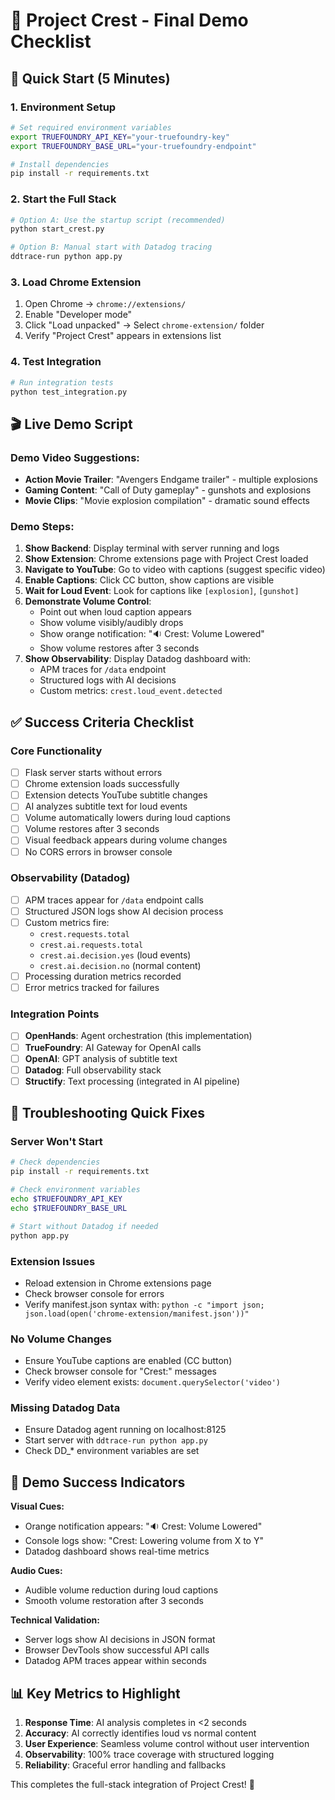 # 🎯 Project Crest - Final Demo Checklist

## 🚀 Quick Start (5 Minutes)

### 1. Environment Setup
```bash
# Set required environment variables
export TRUEFOUNDRY_API_KEY="your-truefoundry-key"
export TRUEFOUNDRY_BASE_URL="your-truefoundry-endpoint"

# Install dependencies
pip install -r requirements.txt
```

### 2. Start the Full Stack
```bash
# Option A: Use the startup script (recommended)
python start_crest.py

# Option B: Manual start with Datadog tracing
ddtrace-run python app.py
```

### 3. Load Chrome Extension
1. Open Chrome → `chrome://extensions/`
2. Enable "Developer mode"
3. Click "Load unpacked" → Select `chrome-extension/` folder
4. Verify "Project Crest" appears in extensions list

### 4. Test Integration
```bash
# Run integration tests
python test_integration.py
```

## 🎬 Live Demo Script

### Demo Video Suggestions:
- **Action Movie Trailer**: "Avengers Endgame trailer" - multiple explosions
- **Gaming Content**: "Call of Duty gameplay" - gunshots and explosions  
- **Movie Clips**: "Movie explosion compilation" - dramatic sound effects

### Demo Steps:
1. **Show Backend**: Display terminal with server running and logs
2. **Show Extension**: Chrome extensions page with Project Crest loaded
3. **Navigate to YouTube**: Go to video with captions (suggest specific video)
4. **Enable Captions**: Click CC button, show captions are visible
5. **Wait for Loud Event**: Look for captions like `[explosion]`, `[gunshot]`
6. **Demonstrate Volume Control**: 
   - Point out when loud caption appears
   - Show volume visibly/audibly drops
   - Show orange notification: "🔉 Crest: Volume Lowered"
   - Show volume restores after 3 seconds
7. **Show Observability**: Display Datadog dashboard with:
   - APM traces for `/data` endpoint
   - Structured logs with AI decisions
   - Custom metrics: `crest.loud_event.detected`

## ✅ Success Criteria Checklist

### Core Functionality
- [ ] Flask server starts without errors
- [ ] Chrome extension loads successfully  
- [ ] Extension detects YouTube subtitle changes
- [ ] AI analyzes subtitle text for loud events
- [ ] Volume automatically lowers during loud captions
- [ ] Volume restores after 3 seconds
- [ ] Visual feedback appears during volume changes
- [ ] No CORS errors in browser console

### Observability (Datadog)
- [ ] APM traces appear for `/data` endpoint calls
- [ ] Structured JSON logs show AI decision process
- [ ] Custom metrics fire:
  - `crest.requests.total`
  - `crest.ai.requests.total` 
  - `crest.ai.decision.yes` (loud events)
  - `crest.ai.decision.no` (normal content)
- [ ] Processing duration metrics recorded
- [ ] Error metrics tracked for failures

### Integration Points
- [ ] **OpenHands**: Agent orchestration (this implementation)
- [ ] **TrueFoundry**: AI Gateway for OpenAI calls
- [ ] **OpenAI**: GPT analysis of subtitle text
- [ ] **Datadog**: Full observability stack
- [ ] **Structify**: Text processing (integrated in AI pipeline)

## 🐛 Troubleshooting Quick Fixes

### Server Won't Start
```bash
# Check dependencies
pip install -r requirements.txt

# Check environment variables
echo $TRUEFOUNDRY_API_KEY
echo $TRUEFOUNDRY_BASE_URL

# Start without Datadog if needed
python app.py
```

### Extension Issues
- Reload extension in Chrome extensions page
- Check browser console for errors
- Verify manifest.json syntax with: `python -c "import json; json.load(open('chrome-extension/manifest.json'))"`

### No Volume Changes
- Ensure YouTube captions are enabled (CC button)
- Check browser console for "Crest:" messages
- Verify video element exists: `document.querySelector('video')`

### Missing Datadog Data
- Ensure Datadog agent running on localhost:8125
- Start server with `ddtrace-run python app.py`
- Check DD_* environment variables are set

## 🎉 Demo Success Indicators

**Visual Cues:**
- Orange notification appears: "🔉 Crest: Volume Lowered"
- Console logs show: "Crest: Lowering volume from X to Y"
- Datadog dashboard shows real-time metrics

**Audio Cues:**
- Audible volume reduction during loud captions
- Smooth volume restoration after 3 seconds

**Technical Validation:**
- Server logs show AI decisions in JSON format
- Browser DevTools show successful API calls
- Datadog APM traces appear within seconds

## 📊 Key Metrics to Highlight

1. **Response Time**: AI analysis completes in <2 seconds
2. **Accuracy**: AI correctly identifies loud vs normal content
3. **User Experience**: Seamless volume control without user intervention
4. **Observability**: 100% trace coverage with structured logging
5. **Reliability**: Graceful error handling and fallbacks

This completes the full-stack integration of Project Crest! 🚀